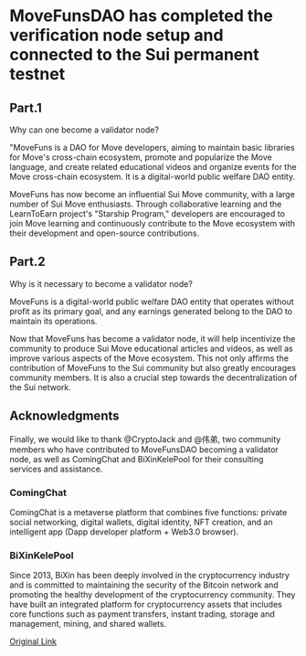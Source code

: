 # MoveFunsDAO has completed the verification node setup and connected to the Sui permanent testnet

## Part.1

Why can one become a validator node?

"MoveFuns is a DAO for Move developers, aiming to maintain basic libraries for Move's cross-chain ecosystem, promote and popularize the Move language, and create related educational videos and organize events for the Move cross-chain ecosystem. It is a digital-world public welfare DAO entity.

MoveFuns has now become an influential Sui Move community, with a large number of Sui Move enthusiasts. Through collaborative learning and the LearnToEarn project's "Starship Program," developers are encouraged to join Move learning and continuously contribute to the Move ecosystem with their development and open-source contributions.

## Part.2

Why is it necessary to become a validator node?

MoveFuns is a digital-world public welfare DAO entity that operates without profit as its primary goal, and any earnings generated belong to the DAO to maintain its operations.

Now that MoveFuns has become a validator node, it will help incentivize the community to produce Sui Move educational articles and videos, as well as improve various aspects of the Move ecosystem. This not only affirms the contribution of MoveFuns to the Sui community but also greatly encourages community members. It is also a crucial step towards the decentralization of the Sui network.

## Acknowledgments

Finally, we would like to thank @CryptoJack and @伟弟, two community members who have contributed to MoveFunsDAO becoming a validator node, as well as ComingChat and BiXinKelePool for their consulting services and assistance.

### ComingChat

ComingChat is a metaverse platform that combines five functions: private social networking, digital wallets, digital identity, NFT creation, and an intelligent app (Dapp developer platform + Web3.0 browser).

### BiXinKelePool

Since 2013, BiXin has been deeply involved in the cryptocurrency industry and is committed to maintaining the security of the Bitcoin network and promoting the healthy development of the cryptocurrency community. They have built an integrated platform for cryptocurrency assets that includes core functions such as payment transfers, instant trading, storage and management, mining, and shared wallets.

[Original Link](https://mp.weixin.qq.com/s/M4TcWe4SidELSDF375lDRw)
